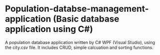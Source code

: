 # Population-databse-management-application (Basic database application using C#)
A population database application written by C# WPF (Visual Studio), using the city.csv file. It includes CRUD, simple calcuation and sorting functions.

